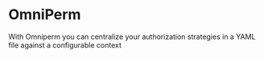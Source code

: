 # OmniPerm

With Omniperm you can centralize your authorization strategies in a YAML file against a configurable context
